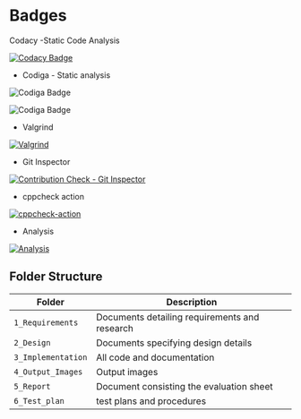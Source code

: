 # Badges
Codacy -Static Code Analysis
 
 [![Codacy Badge](https://app.codacy.com/project/badge/Grade/5c7d7beb99254d94bd51759be67125d6)](https://www.codacy.com/gh/Sachinrudra/M1_Vending_Machine/dashboard?utm_source=github.com&amp;utm_medium=referral&amp;utm_content=Sachinrudra/M1_Vending_Machine&amp;utm_campaign=Badge_Grade)


* Codiga - Static analysis

![Codiga Badge](https://api.codiga.io/project/32285/score/svg)

![Codiga Badge](https://api.codiga.io/project/32285/status/svg)

* Valgrind

[![Valgrind](https://github.com/Sachinrudra/MiniProject_Template/actions/workflows/valgrind.yml/badge.svg)](https://github.com/Sachinrudra/MiniProject_Template/actions/workflows/valgrind.yml)



* Git Inspector

[![Contribution Check - Git Inspector](https://github.com/Sachinrudra/M1_Vending_Machine/actions/workflows/git_inspector.yml/badge.svg)](https://github.com/Sachinrudra/M1_Vending_Machine/actions/workflows/git_inspector.yml)


* cppcheck action

[![cppcheck-action](https://github.com/Sachinrudra/M1_Vending_Machine/actions/workflows/cppcheck-action.yml/badge.svg)](https://github.com/Sachinrudra/M1_Vending_Machine/actions/workflows/cppcheck-action.yml)

* Analysis

[![Analysis](https://github.com/Sachinrudra/M1_Vending_Machine/actions/workflows/Analysis.yml/badge.svg)](https://github.com/Sachinrudra/M1_Vending_Machine/actions/workflows/Analysis.yml)


## Folder Structure
Folder             | Description
-------------------| -----------------------------------------
`1_Requirements`   | Documents detailing requirements and research
`2_Design`         | Documents specifying design details
`3_Implementation` | All code and documentation
`4_Output_Images`  | Output images 
`5_Report`         |Document consisting the evaluation sheet
`6_Test_plan`      |test plans and procedures

